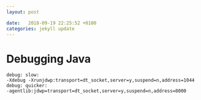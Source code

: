 ```yaml
---
layout: post

date:   2018-09-19 22:25:52 +0100
categories: jekyll update
---
```

Debugging Java
==============

    debug: slow:  
    -Xdebug -Xrunjdwp:transport=dt_socket,server=y,suspend=n,address=1044 
    debug: quicker: 
    -agentlib:jdwp=transport=dt_socket,server=y,suspend=n,address=8000 
